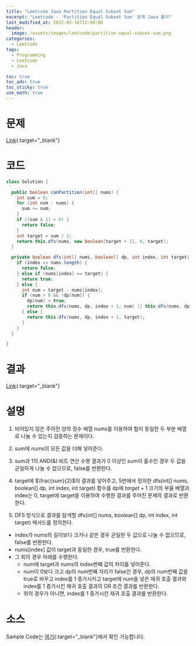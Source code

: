```yaml
---
title: "Leetcode Java Partition Equal Subset Sum"
excerpt: "Leetcode - 'Partition Equal Subset Sum' 문제 Java 풀이"
last_modified_at: 2022-03-16T12:00:00
header:
  image: /assets/images/leetcode/partition-equal-subset-sum.png
categories:
  - Leetcode
tags:
  - Programming
  - Leetcode
  - Java

toc: true
toc_ads: true
toc_sticky: true
use_math: true
---
```

# 문제
[Link](https://leetcode.com/problems/partition-equal-subset-sum/){:target="_blank"}

# 코드
```java
class Solution {

  public boolean canPartition(int[] nums) {
    int sum = 0;
    for (int num : nums) {
      sum += num;
    }
    if ((sum & 1) > 0) {
      return false;
    }
    int target = sum / 2;
    return this.dfs(nums, new boolean[target + 1], 0, target);
  }

  private boolean dfs(int[] nums, boolean[] dp, int index, int target) {
    if (index >= nums.length) {
      return false;
    } else if (nums[index] == target) {
      return true;
    } else {
      int num = target - nums[index];
      if (num > 0 && !dp[num]) {
        dp[num] = true;
        return this.dfs(nums, dp, index + 1, num) || this.dfs(nums, dp, index + 1, target);
      } else {
        return this.dfs(nums, dp, index + 1, target);
      }
    }
  }

}
```

# 결과
[Link](https://leetcode.com/submissions/detail/660906769/){:target="_blank"}

# 설명
1. 비어있지 않은 주어진 양의 정수 배열 nums를 이용하여 합이 동일한 두 부분 배열로 나눌 수 있는지 검증하는 문제이다.

2. sum에 nums의 모든 값을 더해 넣어준다.

3. sum과 1의 AND(&) 비트 연산 수행 결과가 0 이상인 sum이 홀수인 경우 두 값을 균일하게 나눌 수 없으므로, false를 반환한다.

4. target에 $\frac{sum}{2}$의 결과를 넣어주고, 5번에서 정의한 dfs(int[] nums, boolean[] dp, int index, int target) 함수를 dp에 $target + 1$ 크기의 부울 배열과 index는 0, target에 target을 이용하여 수행한 결과를 주어진 문제의 결과로 반환한다.

5. DFS 방식으로 결과를 탐색할 dfs(int[] nums, boolean[] dp, int index, int target) 메서드를 정의한다.
- index가 nums의 길이보다 크거나 같은 경우 균일한 두 값으로 나눌 수 없으므로, false를 반환한다.
- nums[index] 값이 target과 동일한 경우, true를 반환한다.
- 그 외의 경우 아래를 수행한다.
  - num에 target과 nums의 index번째 값의 차이를 넣어준다.
  - num이 0보다 크고 dp의 num번째 자리가 false인 경우, dp의 num번째 값을 true로 바꾸고 index를 1 증가시키고 target에 num을 넣은 재귀 호출 결과와 index를 1 증가시킨 재귀 호출 결과의 OR 조건 결과를 반환한다.
  - 위의 경우가 아니면, index를 1 증가시킨 재귀 호출 결과를 반환한다.

# 소스
Sample Code는 [여기](https://github.com/GracefulSoul/leetcode/blob/master/src/main/java/gracefulsoul/problems/PartitionEqualSubsetSum.java){:target="_blank"}에서 확인 가능합니다.